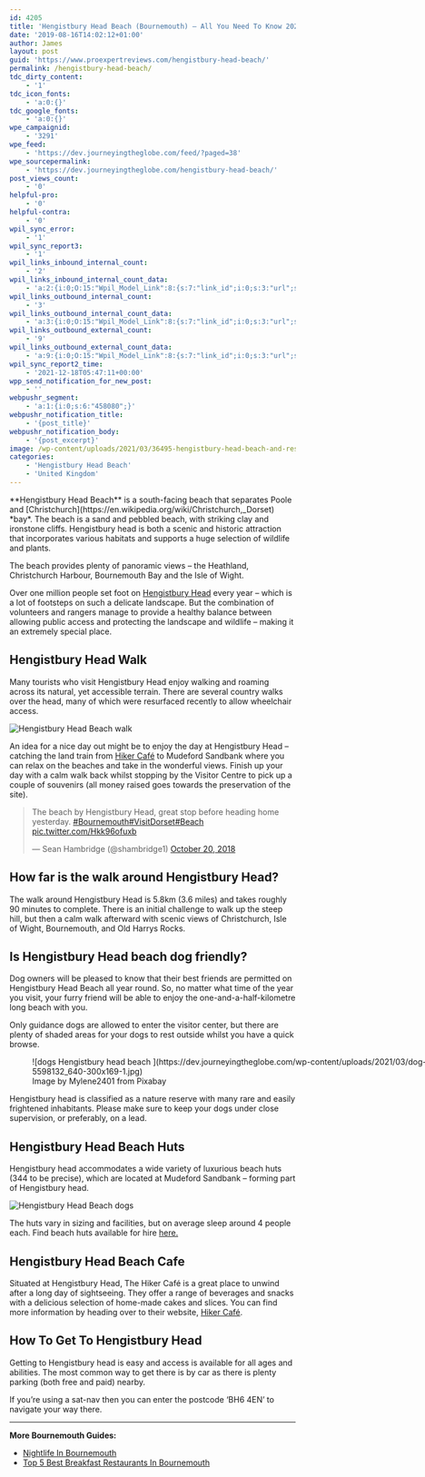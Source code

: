 ```yaml
---
id: 4205
title: 'Hengistbury Head Beach (Bournemouth) – All You Need To Know 2022'
date: '2019-08-16T14:02:12+01:00'
author: James
layout: post
guid: 'https://www.proexpertreviews.com/hengistbury-head-beach/'
permalink: /hengistbury-head-beach/
tdc_dirty_content:
    - '1'
tdc_icon_fonts:
    - 'a:0:{}'
tdc_google_fonts:
    - 'a:0:{}'
wpe_campaignid:
    - '3291'
wpe_feed:
    - 'https://dev.journeyingtheglobe.com/feed/?paged=38'
wpe_sourcepermalink:
    - 'https://dev.journeyingtheglobe.com/hengistbury-head-beach/'
post_views_count:
    - '0'
helpful-pro:
    - '0'
helpful-contra:
    - '0'
wpil_sync_error:
    - '1'
wpil_sync_report3:
    - '1'
wpil_links_inbound_internal_count:
    - '2'
wpil_links_inbound_internal_count_data:
    - 'a:2:{i:0;O:15:"Wpil_Model_Link":8:{s:7:"link_id";i:0;s:3:"url";s:58:"https://www.journeyingtheglobe.com/hengistbury-head-beach/";s:4:"host";s:22:"journeyingtheglobe.com";s:8:"internal";b:1;s:4:"post";O:15:"Wpil_Model_Post":9:{s:2:"id";s:4:"3968";s:5:"title";N;s:4:"type";s:4:"post";s:6:"status";N;s:7:"content";N;s:5:"links";N;s:4:"slug";N;s:6:"clicks";N;s:8:"position";N;}s:6:"anchor";s:36:"Hengistbury Head Beach (Bournemouth)";s:15:"added_by_plugin";b:0;s:8:"location";s:7:"content";}i:1;O:15:"Wpil_Model_Link":8:{s:7:"link_id";i:0;s:3:"url";s:58:"https://www.journeyingtheglobe.com/hengistbury-head-beach/";s:4:"host";s:22:"journeyingtheglobe.com";s:8:"internal";b:1;s:4:"post";O:15:"Wpil_Model_Post":9:{s:2:"id";s:4:"3972";s:5:"title";N;s:4:"type";s:4:"post";s:6:"status";N;s:7:"content";N;s:5:"links";N;s:4:"slug";N;s:6:"clicks";N;s:8:"position";N;}s:6:"anchor";s:22:"Hengistbury Head Beach";s:15:"added_by_plugin";b:0;s:8:"location";s:7:"content";}}'
wpil_links_outbound_internal_count:
    - '3'
wpil_links_outbound_internal_count_data:
    - 'a:3:{i:0;O:15:"Wpil_Model_Link":8:{s:7:"link_id";i:0;s:3:"url";s:67:"https://www.journeyingtheglobe.com/category/hengistbury-head-beach/";s:4:"host";s:22:"journeyingtheglobe.com";s:8:"internal";b:1;s:4:"post";O:15:"Wpil_Model_Post":9:{s:2:"id";i:2263;s:5:"title";N;s:4:"type";s:4:"term";s:6:"status";N;s:7:"content";N;s:5:"links";N;s:4:"slug";N;s:6:"clicks";N;s:8:"position";N;}s:6:"anchor";s:16:"Hengistbury Head";s:15:"added_by_plugin";b:0;s:8:"location";s:7:"content";}i:1;O:15:"Wpil_Model_Link":8:{s:7:"link_id";i:0;s:3:"url";s:60:"https://www.journeyingtheglobe.com/nightlife-in-bournemouth/";s:4:"host";s:22:"journeyingtheglobe.com";s:8:"internal";b:1;s:4:"post";O:15:"Wpil_Model_Post":9:{s:2:"id";i:3968;s:5:"title";N;s:4:"type";s:4:"post";s:6:"status";N;s:7:"content";N;s:5:"links";N;s:4:"slug";N;s:6:"clicks";N;s:8:"position";N;}s:6:"anchor";s:24:"Nightlife In Bournemouth";s:15:"added_by_plugin";b:0;s:8:"location";s:7:"content";}i:2;O:15:"Wpil_Model_Link":8:{s:7:"link_id";i:0;s:3:"url";s:62:"https://www.journeyingtheglobe.com/best-breakfast-bournemouth/";s:4:"host";s:22:"journeyingtheglobe.com";s:8:"internal";b:1;s:4:"post";O:15:"Wpil_Model_Post":9:{s:2:"id";i:3972;s:5:"title";N;s:4:"type";s:4:"post";s:6:"status";N;s:7:"content";N;s:5:"links";N;s:4:"slug";N;s:6:"clicks";N;s:8:"position";N;}s:6:"anchor";s:47:"Top 5 Best Breakfast Restaurants In Bournemouth";s:15:"added_by_plugin";b:0;s:8:"location";s:7:"content";}}'
wpil_links_outbound_external_count:
    - '9'
wpil_links_outbound_external_count_data:
    - 'a:9:{i:0;O:15:"Wpil_Model_Link":8:{s:7:"link_id";i:0;s:3:"url";s:50:"https://en.wikipedia.org/wiki/Christchurch,_Dorset";s:4:"host";s:16:"en.wikipedia.org";s:8:"internal";b:0;s:4:"post";N;s:6:"anchor";s:12:"Christchurch";s:15:"added_by_plugin";b:0;s:8:"location";s:7:"content";}i:1;O:15:"Wpil_Model_Link":8:{s:7:"link_id";i:0;s:3:"url";s:24:"https://hikercafe.co.uk/";s:4:"host";s:15:"hikercafe.co.uk";s:8:"internal";b:0;s:4:"post";N;s:6:"anchor";s:11:"Hiker Café";s:15:"added_by_plugin";b:0;s:8:"location";s:7:"content";}i:2;O:15:"Wpil_Model_Link":8:{s:7:"link_id";i:0;s:3:"url";s:72:"https://twitter.com/hashtag/Bournemouth?src=hash&amp;ref_src=twsrc%5Etfw";s:4:"host";s:11:"twitter.com";s:8:"internal";b:0;s:4:"post";N;s:6:"anchor";s:12:"#Bournemouth";s:15:"added_by_plugin";b:0;s:8:"location";s:7:"content";}i:3;O:15:"Wpil_Model_Link":8:{s:7:"link_id";i:0;s:3:"url";s:72:"https://twitter.com/hashtag/VisitDorset?src=hash&amp;ref_src=twsrc%5Etfw";s:4:"host";s:11:"twitter.com";s:8:"internal";b:0;s:4:"post";N;s:6:"anchor";s:12:"#VisitDorset";s:15:"added_by_plugin";b:0;s:8:"location";s:7:"content";}i:4;O:15:"Wpil_Model_Link":8:{s:7:"link_id";i:0;s:3:"url";s:66:"https://twitter.com/hashtag/Beach?src=hash&amp;ref_src=twsrc%5Etfw";s:4:"host";s:11:"twitter.com";s:8:"internal";b:0;s:4:"post";N;s:6:"anchor";s:6:"#Beach";s:15:"added_by_plugin";b:0;s:8:"location";s:7:"content";}i:5;O:15:"Wpil_Model_Link":8:{s:7:"link_id";i:0;s:3:"url";s:23:"https://t.co/Hkk96ofuxb";s:4:"host";s:4:"t.co";s:8:"internal";b:0;s:4:"post";N;s:6:"anchor";s:26:"pic.twitter.com/Hkk96ofuxb";s:15:"added_by_plugin";b:0;s:8:"location";s:7:"content";}i:6;O:15:"Wpil_Model_Link":8:{s:7:"link_id";i:0;s:3:"url";s:78:"https://twitter.com/shambridge1/status/1053736351953235969?ref_src=twsrc%5Etfw";s:4:"host";s:11:"twitter.com";s:8:"internal";b:0;s:4:"post";N;s:6:"anchor";s:16:"October 20, 2018";s:15:"added_by_plugin";b:0;s:8:"location";s:7:"content";}i:7;O:15:"Wpil_Model_Link":8:{s:7:"link_id";i:0;s:3:"url";s:64:"https://www.beach-huts.com/beach-huts-for-rent-town-mudeford.php";s:4:"host";s:14:"beach-huts.com";s:8:"internal";b:0;s:4:"post";N;s:6:"anchor";s:5:"here.";s:15:"added_by_plugin";b:0;s:8:"location";s:7:"content";}i:8;O:15:"Wpil_Model_Link":8:{s:7:"link_id";i:0;s:3:"url";s:24:"https://hikercafe.co.uk/";s:4:"host";s:15:"hikercafe.co.uk";s:8:"internal";b:0;s:4:"post";N;s:6:"anchor";s:11:"Hiker Café";s:15:"added_by_plugin";b:0;s:8:"location";s:7:"content";}}'
wpil_sync_report2_time:
    - '2021-12-18T05:47:11+00:00'
wpp_send_notification_for_new_post:
    - ''
webpushr_segment:
    - 'a:1:{i:0;s:6:"458080";}'
webpushr_notification_title:
    - '{post_title}'
webpushr_notification_body:
    - '{post_excerpt}'
image: /wp-content/uploads/2021/03/36495-hengistbury-head-beach-and-reserve-bournemouth-01-300x168-1.jpg
categories:
    - 'Hengistbury Head Beach'
    - 'United Kingdom'
---
```


<div>**Hengistbury Head Beach** is a south-facing beach that separates Poole and [Christchurch](https://en.wikipedia.org/wiki/Christchurch,_Dorset) *bay*. The beach is a sand and pebbled beach, with striking clay and ironstone cliffs. Hengistbury head is both a scenic and historic attraction that incorporates various habitats and supports a huge selection of wildlife and plants.

The beach provides plenty of panoramic views – the Heathland, Christchurch Harbour, Bournemouth Bay and the Isle of Wight.

Over one million people set foot on [Hengistbury Head](https://dev.journeyingtheglobe.com/category/hengistbury-head-beach/ "Hengistbury Head Beach") every year – which is a lot of footsteps on such a delicate landscape. But the combination of volunteers and rangers manage to provide a healthy balance between allowing public access and protecting the landscape and wildlife – making it an extremely special place.

## Hengistbury Head Walk

Many tourists who visit Hengistbury Head enjoy walking and roaming across its natural, yet accessible terrain. There are several country walks over the head, many of which were resurfaced recently to allow wheelchair access.

![Hengistbury Head Beach walk](https://dev.journeyingtheglobe.com/wp-content/uploads/2021/03/36495-hengistbury-head-beach-and-reserve-bournemouth-01-300x168-1.jpg)

An idea for a nice day out might be to enjoy the day at Hengistbury Head – catching the land train from [Hiker Café](https://hikercafe.co.uk/) to Mudeford Sandbank where you can relax on the beaches and take in the wonderful views. Finish up your day with a calm walk back whilst stopping by the Visitor Centre to pick up a couple of souvenirs (all money raised goes towards the preservation of the site).

> The beach by Hengistbury Head, great stop before heading home yesterday. [\#Bournemouth](https://twitter.com/hashtag/Bournemouth?src=hash&ref_src=twsrc%5Etfw)[\#VisitDorset](https://twitter.com/hashtag/VisitDorset?src=hash&ref_src=twsrc%5Etfw)[\#Beach](https://twitter.com/hashtag/Beach?src=hash&ref_src=twsrc%5Etfw) [pic.twitter.com/Hkk96ofuxb](https://t.co/Hkk96ofuxb)
> 
> — Sean Hambridge (@shambridge1) [October 20, 2018](https://twitter.com/shambridge1/status/1053736351953235969?ref_src=twsrc%5Etfw)

<script async="" charset="utf-8" src="https://platform.twitter.com/widgets.js"></script>

## How far is the walk around Hengistbury Head?

The walk around Hengistbury Head is 5.8km (3.6 miles) and takes roughly 90 minutes to complete. There is an initial challenge to walk up the steep hill, but then a calm walk afterward with scenic views of Christchurch, Isle of Wight, Bournemouth, and Old Harrys Rocks.

## Is Hengistbury Head beach dog friendly?

Dog owners will be pleased to know that their best friends are permitted on Hengistbury Head Beach all year round. So, no matter what time of the year you visit, your furry friend will be able to enjoy the one-and-a-half-kilometre long beach with you.

Only guidance dogs are allowed to enter the visitor center, but there are plenty of shaded areas for your dogs to rest outside whilst you have a quick browse.

<figure aria-describedby="caption-attachment-6707" class="wp-caption alignnone" id="attachment_6707" style="width: 700px">![dogs Hengistbury head beach ](https://dev.journeyingtheglobe.com/wp-content/uploads/2021/03/dog-5598132_640-300x169-1.jpg)<figcaption class="wp-caption-text" id="caption-attachment-6707">Image by Mylene2401 from Pixabay</figcaption></figure>Hengistbury head is classified as a nature reserve with many rare and easily frightened inhabitants. Please make sure to keep your dogs under close supervision, or preferably, on a lead.

## Hengistbury Head Beach Huts

Hengistbury head accommodates a wide variety of luxurious beach huts (344 to be precise), which are located at Mudeford Sandbank – forming part of Hengistbury head.

![Hengistbury Head Beach dogs](https://dev.journeyingtheglobe.com/wp-content/uploads/2021/03/imgID142110526.jpg.gallery-300x200-1.jpg)

The huts vary in sizing and facilities, but on average sleep around 4 people each. Find beach huts available for hire [here.](https://www.beach-huts.com/beach-huts-for-rent-town-mudeford.php)

## Hengistbury Head Beach Cafe

Situated at Hengistbury Head, The Hiker Café is a great place to unwind after a long day of sightseeing. They offer a range of beverages and snacks with a delicious selection of home-made cakes and slices. You can find more information by heading over to their website, [Hiker Café](https://hikercafe.co.uk/).

## How To Get To Hengistbury Head

Getting to Hengistbury head is easy and access is available for all ages and abilities. The most common way to get there is by car as there is plenty parking (both free and paid) nearby.

If you’re using a sat-nav then you can enter the postcode ‘BH6 4EN’ to navigate your way there.

- - - - - -

**More Bournemouth Guides:**

- [Nightlife In Bournemouth](https://dev.journeyingtheglobe.com/nightlife-in-bournemouth/)
- [Top 5 Best Breakfast Restaurants In Bournemouth](https://dev.journeyingtheglobe.com/best-breakfast-bournemouth/)

</div>